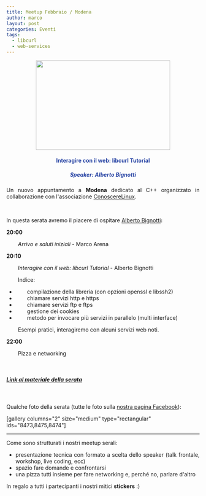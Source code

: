 ```yaml
---
title: Meetup Febbraio / Modena
author: marco
layout: post
categories: Eventi
tags:
  - libcurl
  - web-services
---
```



<center><a href="http://conoscerelinux.org/courses/meetupcpp-feb18/"><img class="aligncenter wp-image-8412" src="http://www.italiancpp.org/wp-content/uploads/2018/01/bannerMOFeb-300x200.png" alt="" width="350" height="233" /></a></center>
<h4 style="text-align: center;"><span style="color: #2945a4;">Interagire con il web: libcurl Tutorial</span></h4>
<h5 style="text-align: center;"><span style="color: #2945a4;">Speaker: <em>Alberto Bignotti</em></span></h5>
<p style="text-align: justify;">Un nuovo appuntamento a <strong>Modena</strong> dedicato al C++ organizzato in collaborazione con l'associazione <a href="http://conoscerelinux.org">ConoscereLinux</a>.</p>
<p style="text-align: justify;"><span style="color: #ffffff;"> </span></p>
<p style="text-align: justify;">In questa serata avremo il piacere di ospitare <a href="http://www.italiancpp.org/speakers#abignotti">Alberto Bignotti</a><strong>:</strong></p>
<p style="text-align: justify;"><strong>20:00</strong></p>
<p style="text-align: justify; padding-left: 30px;"><em>Arrivo e saluti iniziali</em> - Marco Arena</p>
<p style="text-align: justify;"><strong>20:10</strong></p>
<p style="text-align: justify; padding-left: 30px;"><em>Interagire con il web: libcurl Tutorial</em> - Alberto Bignotti</p>
<p style="padding-left: 30px;">Indice:</p>

<ul>
 	<li style="text-align: justify; padding-left: 30px;">compilazione della libreria (con opzioni openssl e libssh2)</li>
 	<li style="text-align: justify; padding-left: 30px;">chiamare servizi http e https</li>
 	<li style="text-align: justify; padding-left: 30px;">chiamare servizi ftp e ftps</li>
 	<li style="text-align: justify; padding-left: 30px;">gestione dei cookies</li>
 	<li style="text-align: justify; padding-left: 30px;">metodo per invocare più servizi in parallelo (multi interface)</li>
</ul>
<p style="padding-left: 30px;">Esempi pratici, interagiremo con alcuni servizi web noti.</p>
<strong>22:00</strong>
<p style="padding-left: 30px;">Pizza e networking</p>
<p style="text-align: justify;"><span style="color: #ffffff;"> </span></p>

<h5 style="text-align: justify;"><a href="https://albertino80.github.io/libcurl.html">Link al materiale della serata</a></h5>
<span style="color: #ffffff;"> </span>

Qualche foto della serata (tutte le foto sulla <a href="http://facebook.com/italiancpp">nostra pagina Facebook</a>):

[gallery columns="2" size="medium" type="rectangular" ids="8473,8475,8474"]

<hr />
<p style="text-align: justify;">Come sono strutturati i nostri meetup serali:</p>

<ul>
 	<li style="text-align: justify;">presentazione tecnica con formato a scelta dello speaker (talk frontale, workshop, live coding, ecc)</li>
 	<li style="text-align: justify;">spazio fare domande e confrontarsi</li>
 	<li style="text-align: justify;">una pizza tutti insieme per fare networking e, perché no, parlare d'altro</li>
</ul>
In regalo a tutti i partecipanti i nostri mitici <strong>stickers</strong> :)
